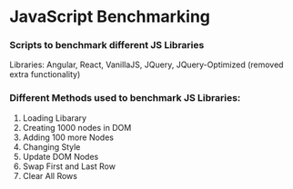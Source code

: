 # JavaScript Benchmarking

### Scripts to benchmark different JS Libraries

Libraries: Angular, React, VanillaJS, JQuery, JQuery-Optimized (removed extra functionality)

### Different Methods used to benchmark JS Libraries:

  1. Loading Libarary
  2. Creating 1000 nodes in DOM
  3. Adding 100 more Nodes
  4. Changing Style
  5. Update DOM Nodes
  6. Swap First and Last Row
  7. Clear All Rows
